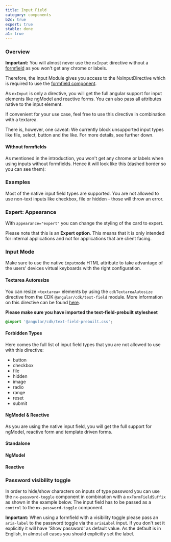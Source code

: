 ```yaml
---
title: Input Field
category: components
b2c: true
expert: true
stable: done
a1: true
---
```


### Overview

**Important:** You will almost never use the `nxInput` directive without a [formfield](./documentation/formfield/overview) as you won't get any chrome or labels.

Therefore, the Input Module gives you access to the NxInputDirective which is required to use the [formfield component](./documentation/formfield/overview).

As `nxInput` is only a directive, you will get the full angular support for input elements like ngModel and reactive forms. You can also pass all attributes native to the input element.

If convenient for your use case, feel free to use this directive in combination with a textarea.

There is, however, one caveat: We currently block unsupported input types like file, select, button and the like. For more details, see further down.

#### Without formfields

As mentioned in the introduction, you won't get any chrome or labels when using inputs without formfields. Hence it will look like this (dashed border so you can see them):

<!-- example(input-without-formfield) -->

### Examples

Most of the native input field types are supported. You are not allowed to use non-text inputs like checkbox, file or hidden - those will throw an error.

<!-- example(input) -->

### Expert: Appearance

With `appearance="expert"` you can change the styling of the card to expert.

Please note that this is an **Expert option**. This means that it is only intended for internal applications and not for applications that are client facing.

<!-- example(formfield-appearance) -->

### Input Mode

Make sure to use the native `inputmode` HTML attribute to take advantage of the users' devices virtual keyboards with the right configuration.

<!-- example(input-mode) -->

#### Textarea Autoresize

You can resize `<textarea>` elements by using the `cdkTextareaAutosize` directive from the CDK `@angular/cdk/text-field` module. More information on this directive can be found [here](https://material.angular.io/cdk/text-field/overview#automatically-resizing-a-code-lt-textarea-gt-code-).

**Please make sure you have imported the text-field-prebuilt stylesheet**

```css
@import '@angular/cdk/text-field-prebuilt.css';
```

<!-- example(input-autoresize) -->

#### Forbidden Types

Here comes the full list of input field types that you are not allowed to use with this directive:

-   button
-   checkbox
-   file
-   hidden
-   image
-   radio
-   range
-   reset
-   submit

#### NgModel & Reactive

As you are using the native input field, you will get the full support for ngModel, reactive form and template driven forms.

#### Standalone

<!-- example(input-standalone) -->

#### NgModel

<!-- example(input-template-driven) -->

#### Reactive

<!-- example(input-reactive) -->

### Password visibility toggle

In order to hide/show characters on inputs of type password you can use the `nx-password-toggle` component in combination with a `nxFormFieldSuffix` as shown in the example below. The input field has to be passed as a `control` to the `nx-password-toggle` component.

**Important:** When using a formfield with a visibility toggle please pass an `aria-label` to the password toggle via the `ariaLabel` input. If you don't set it explicitly it will have 'Show password' as default value. As the default is in English, in almost all cases you should explicitly set the label.

<!-- example(formfield-password-visibility) -->
